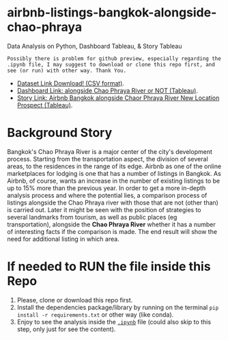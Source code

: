 # airbnb-listings-bangkok-alongside-chao-phraya
Data Analysis on Python, Dashboard Tableau, &amp; Story Tableau

` Possibly there is problem for github preview, especially regarding the .ipynb file, I may suggest to download or clone this repo first, and see (or run) with other way. Thank You. `

* [Dataset Link Download! (CSV format)](https://drive.google.com/drive/folders/1A_KBMRFTS5Mthpp46nulso679ML4ZwTF).
* [Dashboard Link: alongside Chao Phraya River or NOT (Tableau)](https://public.tableau.com/views/AirbnbListingsBangkokonChaoPhrayaRiverorNOT/AirbnbChaoPhrayaDashboard?:language=en-US&publish=yes&:sid=&:display_count=n&:origin=viz_share_link).
* [Story Link: Airbnb Bangkok alongside Chaor Phraya River New Location Prospect (Tableau)](https://public.tableau.com/views/AirbnbListingsBangkokonChaoPhrayaRiverorNOT/AirbnbChaoPhrayaStory?:language=en-US&publish=yes&:sid=&:display_count=n&:origin=viz_share_link).

# Background Story

Bangkok's Chao Phraya River is a major center of the city's development process. Starting from the transportation aspect, the division of several areas, to the residences in the range of its edge. Airbnb as one of the online marketplaces for lodging is one that has a number of listings in Bangkok. As Airbnb, of course, wants an increase in the number of existing listings to be up to 15% more than the previous year. In order to get a more in-depth analysis process and where the potential lies, a comparison process of listings alongside the Chao Phraya river with those that are not (other than) is carried out. Later it might be seen with the position of strategies to several landmarks from tourism, as well as public places (eg transportation), alongside the **Chao Phraya River** whether it has a number of interesting facts if the comparison is made. The end result will show the need for additional listing in which area.

# If needed to RUN the file inside this Repo
1. Please, clone or download this repo first.
2. Install the dependencies package/library by running on the terminal `pip install -r requirements.txt` or other way (like conda).
3. Enjoy to see the analysis inside the [`.ipynb`](https://github.com/zeenfts/airbnb-listings-bangkok-alongside-chao-phraya/blob/main/airbnb_notebook.ipynb) file (could also skip to this step, only just for see the content).